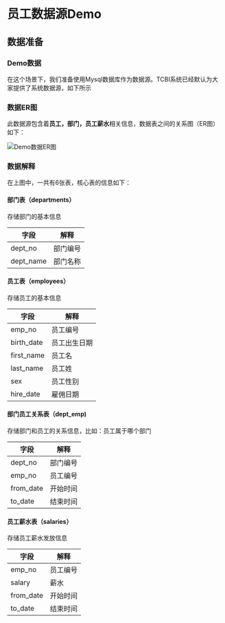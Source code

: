 # 员工数据源Demo

## 数据准备

### Demo数据

在这个场景下，我们准备使用Mysql数据库作为数据源。TCBI系统已经默认为大家提供了系统数据源，如下所示

### 数据ER图

此数据源包含着**员工，部门，员工薪水**相关信息，数据表之间的关系图（ER图）如下：

![Demo数据ER图](https://qcloudimg.tencent-cloud.cn/raw/90e0dc2a6d9d64cb19b9272c915b5688.png)

### 数据解释

在上图中，一共有6张表，核心表的信息如下：

#### 部门表（departments）

存储部门的基本信息

| 字段 | 解释 |
|---|---|
| dept_no  | 部门编号 |
| dept_name  | 部门名称 |

#### 员工表（employees）

存储员工的基本信息

| 字段 | 解释 |
|---|---|
| emp_no  | 员工编号 |
| birth_date | 员工出生日期 |
| first_name | 员工名 |
| last_name | 员工姓 |
| sex | 员工性别 |
| hire_date | 雇佣日期 |

#### 部门员工关系表（dept_emp)

存储部门和员工的关系信息，比如：员工属于哪个部门

| 字段 | 解释 |
|---|---|
| dept_no  | 部门编号 |
| emp_no  | 员工编号 |
| from_date | 开始时间 |
| to_date | 结束时间 |

#### 员工薪水表（salaries）

存储员工薪水发放信息

| 字段 | 解释 |
|---|---|
| emp_no  | 员工编号 |
| salary  | 薪水 |
| from_date | 开始时间 |
| to_date | 结束时间 |
